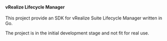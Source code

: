#### vRealize Lifecycle Manager

This project provide an SDK for vRealize Suite Lifecycle Manager written in Go.

The project is in the initial development stage and not fit for real use.